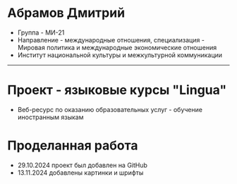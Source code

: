 # Абрамов Дмитрий
- Группа - МИ-21
- Направление - международные отношения, специализация - Мировая политика и международные экономические отношения
- Институт национальной культуры и межкультурной коммуникации
---
# Проект - языковые курсы "Lingua"
- Веб-ресурс по оказанию образовательных услуг - обучение иностранным языкам
# Проделанная работа
- 29.10.2024 проект был добавлен на GitHub
- 13.11.2024 добавлены картинки и шрифты
